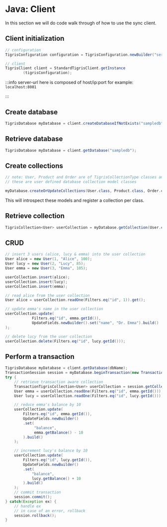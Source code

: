 # Java: Client

In this section we will do code walk through of how to use the sync client.

## Client initialization

```java
// configuration
TigrisConfiguration configuration = TigrisConfiguration.newBuilder("server-url").build();

// client
TigrisClient client = StandardTigrisClient.getInstance
        (tigrisConfiguration);
```

:::info
server-url here is composed of host/ip:port for example: `localhost:8081`

:::

## Create database

```java
TigrisDatabase myDatabase = client.createDatabaseIfNotExists("sampledb");
```

## Retrieve database

```java
TigrisDatabase myDatabase = client.getDatabase("sampledb");
```

## Create collections

```java
// note: User, Product and Order are of TigrisCollectionType classes and
// these are user defined database collection model classes

myDatabase.createOrUpdateCollections(User.class, Product.class, Order.class);
```

This will introspect these models and register a collection per class.

## Retrieve collection

```java
TigrisCollection<User> userCollection = myDatabase.getCollection(User.class);
```

## CRUD

```java
// insert 3 users (alice, lucy & emma) into the user collection
User alice = new User(1, "Alice", 100);
User lucy = new User(2, "Lucy", 85);
User emma = new User(3, "Emma", 105);

userCollection.insert(alice);
userCollection.insert(lucy);
userCollection.insert(emma);

// read alice from the user collection
User alice = userCollection.readOne(Filters.eq("id", 1)).get();

// update emma's name in the user collection
userCollection.update(
            Filters.eq("id", emma.getId()),
            UpdateFields.newBuilder().set("name", "Dr. Emma").build()
);

// delete lucy from the user collection
userCollection.delete(Filters.eq("id", lucy.getId()));
```

## Perform a transaction

```java
TigrisDatabase myDatabase = client.getDatabase(dbName);
TransactionSession session = myDatabase.beginTransaction(new TransactionOptions());
try {
    // retrieve transaction aware collection
    TransactionTigrisCollection<User> userCollection = session.getCollection(User.class);
    User emma = userCollection.readOne(Filters.eq("id", emma.getId()));
    User lucy = userCollection.readOne(Filters.eq("id", lucy.getId()));

    // reduce emma's balance by 10
    userCollection.update(
        Filters.eq("id", emma.getId()),
        UpdateFields.newBuilder()
        .set(
             "balance",
             emma.getBalance() - 10
        ).build()
    );

    // increment lucy's balance by 10
    userCollection.update(
        Filters.eq("id", lucy.getId()),
        UpdateFields.newBuilder()
        .set(
            "balance",
            lucy.getBalance() + 10
        ).build()
    );
    // commit transaction
    session.commit();
} catch(Exception ex) {
    // handle ex
    // in case of an error, rollback
    session.rollback();
}
```

